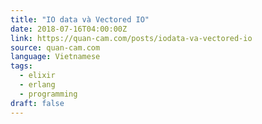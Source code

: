 ```yaml
---
title: "IO data và Vectored IO"
date: 2018-07-16T04:00:00Z
link: https://quan-cam.com/posts/iodata-va-vectored-io
source: quan-cam.com
language: Vietnamese
tags:
  - elixir
  - erlang
  - programming
draft: false
---
```

